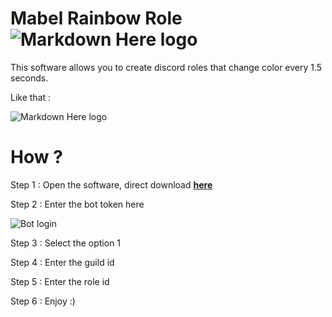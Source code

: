 # Mabel Rainbow Role ![Markdown Here logo](https://media.discordapp.net/attachments/693930597155864606/727832442659930152/Mabel_La_Entretenida-ConvertImage.png) 

This software allows you to create discord roles that change color every 1.5 seconds.

Like that : 

![Markdown Here logo](https://cdn.discordapp.com/attachments/693930597155864606/727833899933106227/rainbow.gif)

 # How ?
 
 Step 1 : Open the software, direct download [**here**](https://github.com/Stanley-GF/Discord-Rainbow-Role/releases/download/1.0.0/Rainbow.mabel.zip)<br> 
 
 Step 2 : Enter the bot token here 
 
 ![Bot login](https://cdn.discordapp.com/attachments/693930597155864606/727835962289160282/Capture-ConvertImage.png)
 
 
 Step 3 : Select the option 1
 
 Step 4 : Enter the guild id 
 
 Step 5 : Enter the role id 
 
 Step 6 : Enjoy :)
